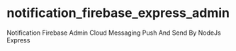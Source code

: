 # notification_firebase_express_admin
Notification Firebase Admin Cloud Messaging Push And Send By NodeJs Express
